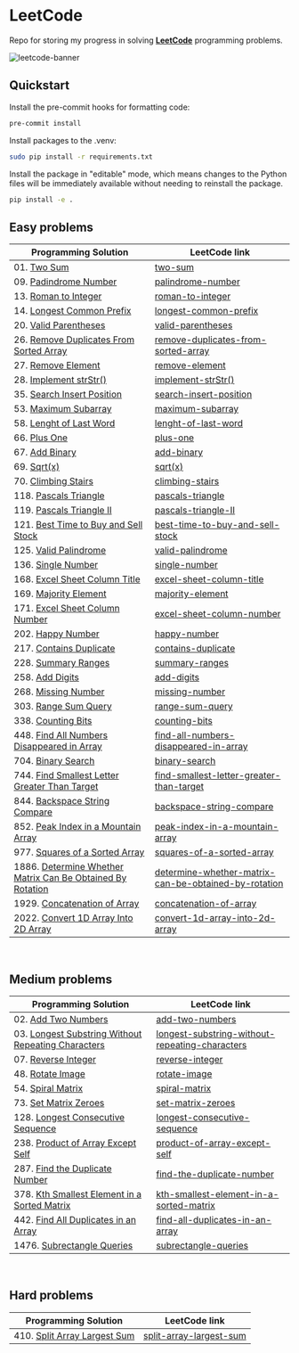 # LeetCode

Repo for storing my progress in solving [**LeetCode**](https://leetcode.com/problemset/all/) programming problems.

![leetcode-banner](/images/leetcode.png)

## Quickstart

Install the pre-commit hooks for formatting code:

```bash
pre-commit install
```

Install packages to the .venv:

```bash
sudo pip install -r requirements.txt
```

Install the package in "editable" mode, which means changes to the Python files will be immediately available without needing to reinstall the package.

```bash
pip install -e .
```

<!---
![alt text](https://github.com/murilogustineli/LeetCode/blob/main/leetcode.png)
--->

## Easy problems

| Programming Solution                                                                                                                                                                                        | LeetCode link                                                                                                                               |
| ------------------------------------------- | --------------------- |
| 01. [Two Sum](https://github.com/murilogustineli/LeetCode/blob/main/solutions/01-Two-Sum-EASY.py)                                                                                               | [two-sum](https://leetcode.com/problems/two-sum/)                                                                                           |
| 09. [Padindrome Number](https://github.com/murilogustineli/LeetCode/blob/main/solutions/09-Palindrome-Number-EASY.py)                                                                           | [palindrome-number](https://leetcode.com/problems/palindrome-number/)                                                                       |
| 13. [Roman to Integer](https://github.com/murilogustineli/LeetCode/blob/main/solutions/13-Roman-to-Integer-EASY.py)                                                                             | [roman-to-integer](https://leetcode.com/problems/roman-to-integer/)                                                                         |
| 14. [Longest Common Prefix](https://github.com/murilogustineli/LeetCode/blob/main/solutions/14-Most-Common-Prefix-EASY.py)                                                                      | [longest-common-prefix](https://leetcode.com/problems/longest-common-prefix/)                                                               |
| 20. [Valid Parentheses](https://github.com/murilogustineli/LeetCode/blob/main/solutions/20-Valid-Parenthesis-EASY.py)                                                                           | [valid-parentheses](https://leetcode.com/problems/valid-parentheses/)                                                                       |
| 26. [Remove Duplicates From Sorted Array](https://github.com/murilogustineli/LeetCode/blob/main/solutions/26-Remove-Duplicates-from-Sorted-Array-EASY.py)                                       | [remove-duplicates-from-sorted-array](https://leetcode.com/problems/remove-duplicates-from-sorted-array/)                                   |
| 27. [Remove Element](https://github.com/murilogustineli/LeetCode/blob/main/solutions/27-Remove-Element-EASY.py)                                                                                 | [remove-element](https://leetcode.com/problems/remove-element/)                                                                             |
| 28. [Implement strStr()](<https://github.com/murilogustineli/LeetCode/blob/main/solutions/28-Implement-strStr()-EASY.py>)                                                                       | [implement-strStr()](https://leetcode.com/problems/implement-strstr/)                                                                       |
| 35. [Search Insert Position](https://github.com/murilogustineli/LeetCode/blob/main/solutions/35-Search-Insert-Position-EASY.py)                                                                 | [search-insert-position](https://leetcode.com/problems/search-insert-position/)                                                             |
| 53. [Maximum Subarray](https://github.com/murilogustineli/LeetCode/blob/main/solutions/53-Maximum-Subarray.EASY.py)                                                                             | [maximum-subarray](https://leetcode.com/problems/maximum-subarray/)                                                                         |
| 58. [Lenght of Last Word](https://github.com/murilogustineli/LeetCode/blob/main/solutions/58-Lenght-of-Last-Word-EASY.py)                                                                       | [lenght-of-last-word](https://leetcode.com/problems/length-of-last-word/)                                                                   |
| 66. [Plus One](https://github.com/murilogustineli/LeetCode/blob/main/solutions/66-Plus-One-EASY.py)                                                                                             | [plus-one](https://leetcode.com/problems/plus-one/)                                                                                         |
| 67. [Add Binary](https://github.com/murilogustineli/LeetCode/blob/main/solutions/67-Add-Binary-EASY.py)                                                                                         | [add-binary](https://leetcode.com/problems/add-binary/)                                                                                     |
| 69. [Sqrt(x)](<https://github.com/murilogustineli/LeetCode/blob/main/solutions/69-Sqrt(x)-EASY.py>)                                                                                             | [sqrt(x)](https://leetcode.com/problems/sqrtx/)                                                                                             |
| 70. [Climbing Stairs](https://github.com/murilogustineli/LeetCode/blob/main/solutions/70-Climbing-Stairs-EASY.py)                                                                               | [climbing-stairs](https://leetcode.com/problems/climbing-stairs/)                                                                           |
| 118. [Pascals Triangle](https://github.com/murilogustineli/LeetCode/blob/main/solutions/118-Pascals-Triangle-EASY.py)                                                                           | [pascals-triangle](https://leetcode.com/problems/pascals-triangle/)                                                                         |
| 119. [Pascals Triangle II](https://github.com/murilogustineli/LeetCode/blob/main/solutions/119-Pascals-Triangle-II-EASY.py)                                                                     | [pascals-triangle-II](https://leetcode.com/problems/pascals-triangle-ii/)                                                                   |
| 121. [Best Time to Buy and Sell Stock](https://github.com/murilogustineli/LeetCode/blob/main/solutions/121-Best-Time-to-Buy-and-Sell-Stock-EASY.py)                                             | [best-time-to-buy-and-sell-stock](https://leetcode.com/problems/best-time-to-buy-and-sell-stock/)                                           |
| 125. [Valid Palindrome](https://github.com/murilogustineli/LeetCode/blob/main/solutions/125-Valid-Palindrome-EASY.py)                                                                           | [valid-palindrome](https://leetcode.com/problems/valid-palindrome/)                                                                         |
| 136. [Single Number](https://github.com/murilogustineli/LeetCode/blob/main/solutions/136-Single-Number-EASY.py)                                                                                 | [single-number](https://leetcode.com/problems/single-number/)                                                                               |
| 168. [Excel Sheet Column Title](https://github.com/murilogustineli/LeetCode/blob/main/solutions/168-Excel-Sheet-Column-Title-EASY.py)                                                           | [excel-sheet-column-title](https://leetcode.com/problems/excel-sheet-column-title/)                                                         |
| 169. [Majority Element](https://github.com/murilogustineli/LeetCode/blob/main/solutions/169-Majority-Element-EASY.py)                                                                           | [majority-element](https://leetcode.com/problems/majority-element/)                                                                         |
| 171. [Excel Sheet Column Number](https://github.com/murilogustineli/LeetCode/blob/main/solutions/171-Excel-Sheet-Column-Number-EASY.py)                                                         | [excel-sheet-column-number](https://leetcode.com/problems/excel-sheet-column-number/)                                                       |
| 202. [Happy Number](https://github.com/murilogustineli/LeetCode/blob/main/solutions/202-Happy-Number-EASY.py)                                                                                   | [happy-number](https://leetcode.com/problems/happy-number/)                                                                                 |
| 217. [Contains Duplicate](https://github.com/murilogustineli/LeetCode/blob/main/solutions/217-Contains-Duplicates-EASY.py)                                                                      | [contains-duplicate](https://leetcode.com/problems/contains-duplicate/)                                                                     |
| 228. [Summary Ranges](https://github.com/murilogustineli/LeetCode/blob/main/solutions/228-Summary-Ranges-EASY.py)                                                                               | [summary-ranges](https://leetcode.com/problems/summary-ranges/)                                                                             |
| 258. [Add Digits](https://github.com/murilogustineli/LeetCode/blob/main/solutions/258-Add-Digits-EASY.py)                                                                                       | [add-digits](https://leetcode.com/problems/add-digits/)                                                                                     |
| 268. [Missing Number](https://github.com/murilogustineli/LeetCode/blob/main/solutions/268-Missing-Number-EASY.py)                                                                               | [missing-number](https://leetcode.com/problems/missing-number/)                                                                             |
| 303. [Range Sum Query](https://github.com/murilogustineli/LeetCode/blob/main/solutions/303-Range-Sum-Query-EASY.py)                                                                             | [range-sum-query](https://leetcode.com/problems/range-sum-query-immutable/)                                                                 |
| 338. [Counting Bits](https://github.com/murilogustineli/LeetCode/blob/main/solutions/338-Counting-Bits-EASY.py)                                                                                 | [counting-bits](https://leetcode.com/problems/counting-bits/)                                                                               |
| 448. [Find All Numbers Disappeared in Array](https://github.com/murilogustineli/LeetCode/blob/main/solutions/448-Find-All-Numbers-Disappeared-Array-EASY.py)                                    | [find-all-numbers-disappeared-in-array](https://leetcode.com/problems/find-all-numbers-disappeared-in-an-array/)                            |
| 704. [Binary Search](https://github.com/murilogustineli/LeetCode/blob/main/solutions/704-Binary-Search-EASY.py)                                                                                 | [binary-search](https://leetcode.com/problems/binary-search/)                                                                               |
| 744. [Find Smallest Letter Greater Than Target](https://github.com/murilogustineli/LeetCode/blob/main/solutions/744-Find-Smallest-Letter-Greater-Than-Target-EASY.py)                           | [find-smallest-letter-greater-than-target](https://leetcode.com/problems/find-smallest-letter-greater-than-target/)                         |
| 844. [Backspace String Compare](https://github.com/murilogustineli/LeetCode/blob/main/solutions/844-Backspace-String-Compare-EASY.py)                                                           | [backspace-string-compare](https://leetcode.com/problems/backspace-string-compare/)                                                         |
| 852. [Peak Index in a Mountain Array](https://github.com/murilogustineli/LeetCode/blob/main/solutions/852-Peak-Index-in-a-Mountain-Array-EASY.py)                                               | [peak-index-in-a-mountain-array](https://leetcode.com/problems/peak-index-in-a-mountain-array/)                                             |
| 977. [Squares of a Sorted Array](https://github.com/murilogustineli/LeetCode/blob/main/solutions/977-Squares-of-a-Sorted-Array-EASY.py)                                                         | [squares-of-a-sorted-array](https://leetcode.com/problems/squares-of-a-sorted-array/)                                                       |
| 1886. [Determine Whether Matrix Can Be Obtained By Rotation](https://github.com/murilogustineli/LeetCode/blob/main/solutions/1886-Determine-Whether-Matrix-Can-Be-Obtained-By-Rotation-EASY.py) | [determine-whether-matrix-can-be-obtained-by-rotation](https://leetcode.com/problems/determine-whether-matrix-can-be-obtained-by-rotation/) |
| 1929. [Concatenation of Array](https://github.com/murilogustineli/LeetCode/blob/main/solutions/1929-Concatenation-of-Array-EASY.py)                                                             | [concatenation-of-array](https://leetcode.com/problems/concatenation-of-array/)                                                             |
| 2022. [Convert 1D Array Into 2D Array](https://github.com/murilogustineli/LeetCode/blob/main/solutions/2022-Convert-1D-Array-Into-2D-Array-EASY.py)                                             | [convert-1d-array-into-2d-array](https://leetcode.com/problems/convert-1d-array-into-2d-array/)                                             |

<br>

## Medium problems

| Programming Solution                                                                                                                                                            | LeetCode link                                                                                                                   |
| ------------------------------------------------------------------------------------------------------------------------------------------------------------------------------- | ------------------------------------------------------------------------------------------------------------------------------- |
| 02. [Add Two Numbers](https://github.com/murilogustineli/LeetCode/blob/main/solutions/02-Add-Two-Numbers-MEDIUM.py)                                                 | [add-two-numbers](https://leetcode.com/problems/add-two-numbers/)                                                               |
| 03. [Longest Substring Without Repeating Characters](https://leetcode.com/problems/longest-substring-without-repeating-characters/)                                             | [longest-substring-without-repeating-characters](https://leetcode.com/problems/longest-substring-without-repeating-characters/) |
| 07. [Reverse Integer](https://github.com/murilogustineli/LeetCode/blob/main/solutions/7-Reverse-Integer-MEDIUM.py)                                                  | [reverse-integer](https://leetcode.com/problems/reverse-integer/)                                                               |
| 48. [Rotate Image](https://github.com/murilogustineli/LeetCode/blob/main/solutions/48-Rotate-Image-MEDIUM.py)                                                       | [rotate-image](https://leetcode.com/problems/rotate-image/)                                                                     |
| 54. [Spiral Matrix](https://github.com/murilogustineli/LeetCode/blob/main/solutions/54-Spiral-Matrix-MEDIUM.py)                                                     | [spiral-matrix](https://leetcode.com/problems/spiral-matrix/)                                                                   |
| 73. [Set Matrix Zeroes](https://github.com/murilogustineli/LeetCode/blob/main/solutions/73-Set-Matrix-Zeroes-MEDIUM.py)                                             | [set-matrix-zeroes](https://leetcode.com/problems/set-matrix-zeroes/)                                                           |
| 128. [Longest Consecutive Sequence](https://github.com/murilogustineli/LeetCode/blob/main/solutions/128-Longest-Consecutive-Sequence-MEDIUM.py)                     | [longest-consecutive-sequence](https://leetcode.com/problems/longest-consecutive-sequence/)                                     |
| 238. [Product of Array Except Self](https://github.com/murilogustineli/LeetCode/blob/main/solutions/238-Product-of-Array-Except-Self-MEDIUM.py)                     | [product-of-array-except-self](https://leetcode.com/problems/product-of-array-except-self/)                                     |
| 287. [Find the Duplicate Number](https://github.com/murilogustineli/LeetCode/blob/main/solutions/287-Find-the-Duplicate-Number-MEDIUM.py)                           | [find-the-duplicate-number](https://leetcode.com/problems/find-the-duplicate-number/)                                           |
| 378. [Kth Smallest Element in a Sorted Matrix](https://github.com/murilogustineli/LeetCode/blob/main/solutions/378-Kth-Smallest-Element-in-Sorted-Matrix-MEDIUM.py) | [kth-smallest-element-in-a-sorted-matrix](https://leetcode.com/problems/kth-smallest-element-in-a-sorted-matrix/)               |
| 442. [Find All Duplicates in an Array](https://github.com/murilogustineli/LeetCode/blob/main/solutions/442-Find-All-Duplicates-in-an-Array-MEDIUM.py)               | [find-all-duplicates-in-an-array](https://leetcode.com/problems/find-all-duplicates-in-an-array/)                               |
| 1476. [Subrectangle Queries](https://github.com/murilogustineli/LeetCode/blob/main/solutions/1476-Subrectangle-Queries-MEDIUM.py)                                   | [subrectangle-queries](https://leetcode.com/problems/subrectangle-queries/)                                                     |

<br>

## Hard problems

| Programming Solution                                                                                                                            | LeetCode link                                                                     |
| ----------------------------------------------------------------------------------------------------------------------------------------------- | --------------------------------------------------------------------------------- |
| 410. [Split Array Largest Sum](https://github.com/murilogustineli/LeetCode/blob/main/solutions/410-Split-Array-Largest-Sum-HARD.py) | [split-array-largest-sum](https://leetcode.com/problems/split-array-largest-sum/) |

<!---
| 00. []() |
--->
